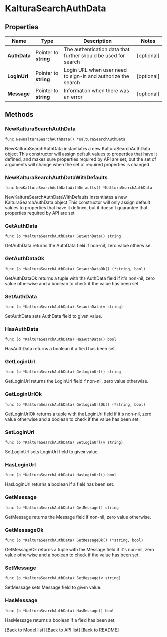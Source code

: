 # KalturaSearchAuthData

## Properties

Name | Type | Description | Notes
------------ | ------------- | ------------- | -------------
**AuthData** | Pointer to **string** | The authentication data that further should be used for search | [optional] 
**LoginUrl** | Pointer to **string** | Login URL when user need to sign-in and authorize the search | [optional] 
**Message** | Pointer to **string** | Information when there was an error | [optional] 

## Methods

### NewKalturaSearchAuthData

`func NewKalturaSearchAuthData() *KalturaSearchAuthData`

NewKalturaSearchAuthData instantiates a new KalturaSearchAuthData object
This constructor will assign default values to properties that have it defined,
and makes sure properties required by API are set, but the set of arguments
will change when the set of required properties is changed

### NewKalturaSearchAuthDataWithDefaults

`func NewKalturaSearchAuthDataWithDefaults() *KalturaSearchAuthData`

NewKalturaSearchAuthDataWithDefaults instantiates a new KalturaSearchAuthData object
This constructor will only assign default values to properties that have it defined,
but it doesn't guarantee that properties required by API are set

### GetAuthData

`func (o *KalturaSearchAuthData) GetAuthData() string`

GetAuthData returns the AuthData field if non-nil, zero value otherwise.

### GetAuthDataOk

`func (o *KalturaSearchAuthData) GetAuthDataOk() (*string, bool)`

GetAuthDataOk returns a tuple with the AuthData field if it's non-nil, zero value otherwise
and a boolean to check if the value has been set.

### SetAuthData

`func (o *KalturaSearchAuthData) SetAuthData(v string)`

SetAuthData sets AuthData field to given value.

### HasAuthData

`func (o *KalturaSearchAuthData) HasAuthData() bool`

HasAuthData returns a boolean if a field has been set.

### GetLoginUrl

`func (o *KalturaSearchAuthData) GetLoginUrl() string`

GetLoginUrl returns the LoginUrl field if non-nil, zero value otherwise.

### GetLoginUrlOk

`func (o *KalturaSearchAuthData) GetLoginUrlOk() (*string, bool)`

GetLoginUrlOk returns a tuple with the LoginUrl field if it's non-nil, zero value otherwise
and a boolean to check if the value has been set.

### SetLoginUrl

`func (o *KalturaSearchAuthData) SetLoginUrl(v string)`

SetLoginUrl sets LoginUrl field to given value.

### HasLoginUrl

`func (o *KalturaSearchAuthData) HasLoginUrl() bool`

HasLoginUrl returns a boolean if a field has been set.

### GetMessage

`func (o *KalturaSearchAuthData) GetMessage() string`

GetMessage returns the Message field if non-nil, zero value otherwise.

### GetMessageOk

`func (o *KalturaSearchAuthData) GetMessageOk() (*string, bool)`

GetMessageOk returns a tuple with the Message field if it's non-nil, zero value otherwise
and a boolean to check if the value has been set.

### SetMessage

`func (o *KalturaSearchAuthData) SetMessage(v string)`

SetMessage sets Message field to given value.

### HasMessage

`func (o *KalturaSearchAuthData) HasMessage() bool`

HasMessage returns a boolean if a field has been set.


[[Back to Model list]](../README.md#documentation-for-models) [[Back to API list]](../README.md#documentation-for-api-endpoints) [[Back to README]](../README.md)


